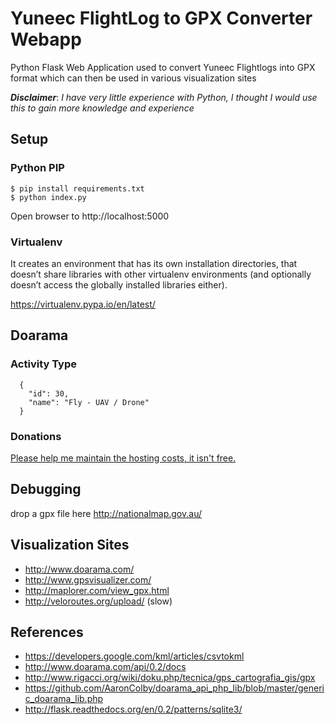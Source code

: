 # Yuneec FlightLog to GPX Converter Webapp

Python Flask Web Application used to convert Yuneec Flightlogs into GPX format which can then be used in various visualization sites

***Disclaimer***: *I have very little experience with Python, I thought I would use this to gain more knowledge and experience*


## Setup

### Python PIP
```
$ pip install requirements.txt
$ python index.py
```

Open browser to http://localhost:5000

### Virtualenv
It creates an environment that has its own installation directories, that doesn’t share libraries with other virtualenv environments (and optionally doesn’t access the globally installed libraries either).

https://virtualenv.pypa.io/en/latest/

## Doarama

### Activity Type
```
  {
    "id": 30,
    "name": "Fly - UAV / Drone"
  }
```
### Donations
[Please help me maintain the hosting costs, it isn't free.](https://www.paypal.com/cgi-bin/webscr?cmd=_donations&business=mcarr67%40gmail%2ecom&lc=US&item_name=Help%20to%20pay%20for%20AWS%20bill&currency_code=USD&bn=PP%2dDonationsBF%3abtn_donateCC_LG%2egif%3aNonHosted)

## Debugging
drop a gpx file here http://nationalmap.gov.au/

## Visualization Sites
* http://www.doarama.com/
* http://www.gpsvisualizer.com/
* http://maplorer.com/view_gpx.html
* http://veloroutes.org/upload/ (slow)

## References
* https://developers.google.com/kml/articles/csvtokml
* http://www.doarama.com/api/0.2/docs
* http://www.rigacci.org/wiki/doku.php/tecnica/gps_cartografia_gis/gpx
* https://github.com/AaronColby/doarama_api_php_lib/blob/master/generic_doarama_lib.php
* http://flask.readthedocs.org/en/0.2/patterns/sqlite3/
